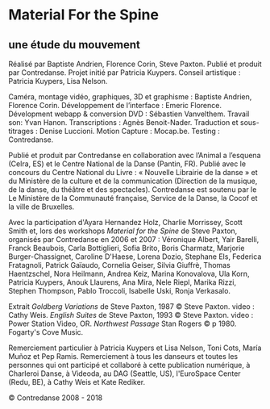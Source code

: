 # Material For the Spine
 
## une étude du mouvement

Réalisé par Baptiste Andrien, Florence Corin, Steve Paxton.
Publié et produit par Contredanse.
Projet initié par Patricia Kuypers. Conseil artistique : Patricia Kuypers, Lisa Nelson. 

Caméra, montage vidéo, graphiques, 3D et graphisme : Baptiste Andrien, Florence Corin. 
Développement de l’interface : Emeric Florence. Dévelopment webapp & conversion DVD : Sébastien Vanvelthem. Travail son: Yvan Hanon. Transcriptions : Agnès Benoit-Nader. Traduction et sous-titrages : Denise Luccioni. Motion Capture : Mocap.be. Testing : Contredanse.

Publié et produit par Contredanse en collaboration avec l’Animal a l’esquena (Celra, ES) et le Centre National de la Danse (Pantin, FR). Publié avec le concours du Centre National du Livre : « Nouvelle Librairie de la danse » et du Ministère de la culture et de la communication (Direction de la musique, de la danse, du théâtre et des spectacles). Contredanse est soutenu par le Le Ministère de la Communauté française, Service de la Danse, la Cocof et la ville de Bruxelles.

Avec la participation d'Ayara Hernandez Holz, Charlie Morrissey, Scott Smith et, lors des workshops *Material for the Spine* de Steve Paxton, organisés par Contredanse en 2006 et 2007 : Véronique Albert, Yair Barelli, Franck Beaubois, Carla Bottiglieri, Sofia Brito, Boris Charmatz, Marjorie Burger-Chassignet, Caroline D'Haese, Lorena Dozio, Stephane Els, Federica Fratagnoli, Patrick Gaïaudo, Cornelia Geiser, Silvia Giuffrè, Thomas Haentzschel, Nora Heilmann, Andrea Keiz, Marina Konovalova, Ula Korn, Patricia Kuypers, Anouk Llaurens, Ana Mira, Nele Riepl, Marika Rizzi, Stephen Thompson, Pablo Troccoli, Isabelle Uski, Ronja Verkasalo. 

Extrait *Goldberg Variations* de Steve Paxton, 1987 © Steve Paxton. video : Cathy Weis. *English Suites* de Steve Paxton, 1993 © Steve Paxton. video : Power Station Video, OR. *Northwest Passage* Stan Rogers © p 1980. Fogarty's Cove Music.

Remerciement particulier à Patricia Kuypers et Lisa Nelson, Toni Cots, María Muñoz et Pep Ramis. Remerciement à tous les danseurs et toutes les personnes qui ont participé et collaboré à cette publication numérique, à Charleroi Danse, à Videoda, au DAG (Seattle, US), l'EuroSpace Center (Redu, BE), à Cathy Weis et Kate Rediker. 

© Contredanse 2008 - 2018
